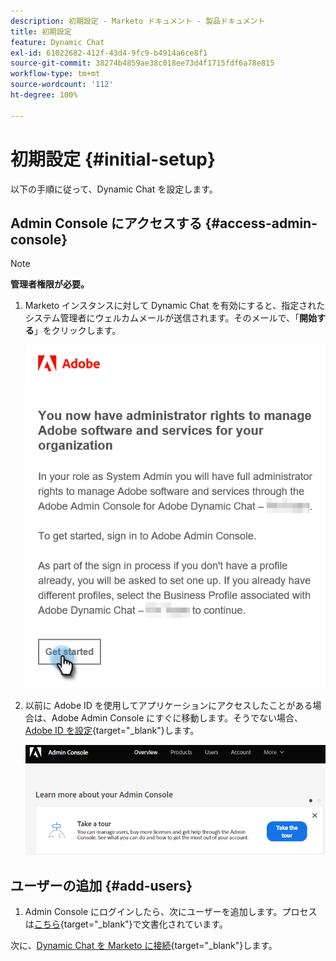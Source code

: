 ```yaml
---
description: 初期設定 - Marketo ドキュメント - 製品ドキュメント
title: 初期設定
feature: Dynamic Chat
exl-id: 61022682-412f-43d4-9fc9-b4914a6ce8f1
source-git-commit: 38274b4859ae38c018ee73d4f1715fdf6a78e815
workflow-type: tm+mt
source-wordcount: '112'
ht-degree: 100%

---
```


# 初期設定 {#initial-setup}

以下の手順に従って、Dynamic Chat を設定します。

## Admin Console にアクセスする {#access-admin-console}

>[!NOTE]
>
>**管理者権限が必要。**

1. Marketo インスタンスに対して Dynamic Chat を有効にすると、指定されたシステム管理者にウェルカムメールが送信されます。そのメールで、「**開始する**」をクリックします。

   ![](assets/initial-setup-1.png)

1. 以前に Adobe ID を使用してアプリケーションにアクセスしたことがある場合は、Adobe Admin Console にすぐに移動します。そうでない場合、[Adobe ID を設定](https://helpx.adobe.com/jp/manage-account/using/create-update-adobe-id.html){target="_blank"}します。

   ![](assets/initial-setup-2.png)

## ユーザーの追加 {#add-users}

1. Admin Console にログインしたら、次にユーザーを追加します。プロセスは[こちら](/help/marketo/product-docs/demand-generation/dynamic-chat/setup-and-configuration/add-or-remove-chat-users.md#add-a-chat-user){target="_blank"}で文書化されています。

次に、[Dynamic Chat を Marketo に接続](/help/marketo/product-docs/demand-generation/dynamic-chat/integrations/adobe-marketo-engage.md){target="_blank"}します。
